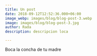 ```yaml
---
title: Un post
date: 2018-09-12T12:52:36.000+06:00
image_webp: images/blog/blog-post-3.webp
image: images/blog/blog-post-3.jpg
author: Rada
description: descripcion loca

---
```

Boca la concha de tu madre